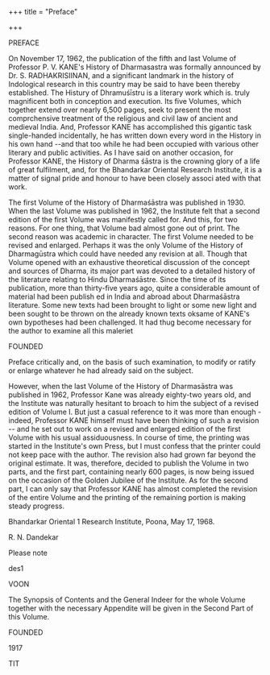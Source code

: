 +++
title = "Preface"

+++

PREFACE 

On November 17, 1962, the publication of the fifth and last Volume of Professor P. V. KANE's History of Dharmasastra was formally announced by Dr. S. RADHAKRISIINAN, and a significant landmark in the history of Indological research in this country may be said to have been thereby established. The Histury of Dhramuśīstru is a literary work which is. truly magnificent both in conception and execution. Its five Volumes, which together extend over nearly 6,500 pages, seek to present the most comprchensive treatment of the religious and civil law of ancient and medieval India. And, Professor KANE has accomplished this gigantic task single-handed incidentally, he has written down every word in the History in his own hand --and that too while he had been occupied with various other literary and public activities. As I have said on another occasion, for Professor KANE, the History of Dharma śāstra is the crowning glory of a life of great fulfilment, and, for the Bhandarkar Oriental Research Institute, it is a matter of signal pride and honour to have been closely associ ated with that work. 

The first Volume of the History of Dharmaśāstra was published in 1930. When the last Volume was published in 1962, the Institute felt that a second edition of the first Volume was manifestly called for. And this, for two reasons. For one thing, that Volume bad almost gone out of print. The second reason was academic in character. The first Volume needed to be revised and enlarged. Perhaps it was the only Volume of the History of Dharmagūstra which could have needed any revision at all. Though that Volume opened with an exhaustive theoretical discussion of the concept and sources of Dharma, its major part was devoted to a detailed history of the literature relating to Hindu Dharmaśāstre. Since the time of its publication, more than thirty-five years ago, quite a considerable amount of material had been publish ed in India and abroad about Dharmaśāstra literature. Some new texts had been brought to light or some new light and been sought to be thrown on the already known texts oksame of KANE's own bypotheses had been challenged. It had thug become necessary for the author to examine all this maleriet 

FOUNDED 

Preface critically and, on the basis of such examination, to modify or ratify or enlarge whatever he had already said on the subject. 

However, when the last Volume of the History of Dharmasāstra was published in 1962, Professor Kane was already eighty-two years old, and the Institute was naturally hesitant to broach to him the subject of a revised edition of Volume I. But just a casual reference to it was more than enough - indeed, Professor KANE himself must have been thinking of such a revision -- and he set out to work on a revised and enlarged edition of the first Volume with his usual assiduousness. In course of time, the printing was started in the Institute's own Press, but I must confess that the printer could not keep pace with the author. The revision also had grown far beyond the original estimate. It was, therefore, decided to publish the Volume in two parts, and the first part, containing nearly 600 pages, is now being issued on the occasion of the Golden Jubilee of the Institute. As for the second part, I can only say that Professor KANE has almost completed the revision of the entire Volume and the printing of the remaining portion is making steady progress. 

Bhandarkar Oriental 1 Research Institute, Poona, May 17, 1968. 

R. N. Dandekar 

Please note 

des1 

VOON 

The Synopsis of Contents and the General Indeer for the whole Volume together with the necessary Appendite will be given in the Second Part of this Volume. 

FOUNDED 

1917 

TIT 
